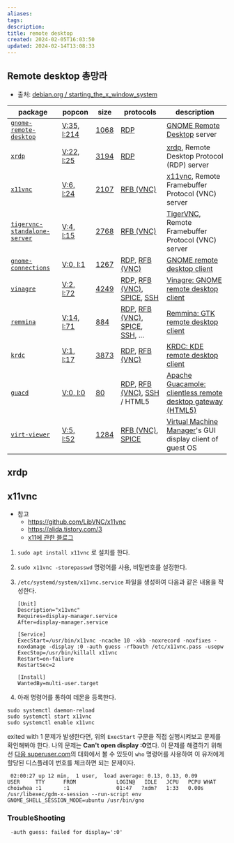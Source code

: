 ```yaml
---
aliases: 
tags: 
description:
title: remote desktop
created: 2024-02-05T16:03:50
updated: 2024-02-14T13:08:33
---
```


## Remote desktop 총망라

- 출처: [debian.org / starting_the_x_window_system](https://www.debian.org/doc/manuals/debian-reference/ch07.en.html#_starting_the_x_window_system)

|package|popcon|size|protocols|description|
|---|---|---|---|---|
|[`gnome-remote-desktop`](http://packages.debian.org/sid/gnome-remote-desktop)|[V:35, I:214](http://qa.debian.org/popcon-graph.php?packages=gnome-remote-desktop)|[1068](https://tracker.debian.org/pkg/gnome-remote-desktop)|[RDP](https://en.wikipedia.org/wiki/Remote_Desktop_Protocol)|[GNOME Remote Desktop](https://wiki.gnome.org/Projects/Mutter/RemoteDesktop) server|
|[`xrdp`](http://packages.debian.org/sid/xrdp)|[V:22, I:25](http://qa.debian.org/popcon-graph.php?packages=xrdp)|[3194](https://tracker.debian.org/pkg/xrdp)|[RDP](https://en.wikipedia.org/wiki/Remote_Desktop_Protocol)|[xrdp](https://en.wikipedia.org/wiki/Xrdp), Remote Desktop Protocol (RDP) server|
|[`x11vnc`](http://packages.debian.org/sid/x11vnc)|[V:6, I:24](http://qa.debian.org/popcon-graph.php?packages=x11vnc)|[2107](https://tracker.debian.org/pkg/x11vnc)|[RFB (VNC)](https://en.wikipedia.org/wiki/RFB_protocol)|[x11vnc](https://en.wikipedia.org/wiki/X11vnc), Remote Framebuffer Protocol (VNC) server|
|[`tigervnc-standalone-server`](http://packages.debian.org/sid/tigervnc-standalone-server)|[V:4, I:15](http://qa.debian.org/popcon-graph.php?packages=tigervnc-standalone-server)|[2768](https://tracker.debian.org/pkg/tigervnc-standalone-server)|[RFB (VNC)](https://en.wikipedia.org/wiki/RFB_protocol)|[TigerVNC](https://en.wikipedia.org/wiki/TigerVNC), Remote Framebuffer Protocol (VNC) server|
|[`gnome-connections`](http://packages.debian.org/sid/gnome-connections)|[V:0, I:1](http://qa.debian.org/popcon-graph.php?packages=gnome-connections)|[1267](https://tracker.debian.org/pkg/gnome-connections)|[RDP](https://en.wikipedia.org/wiki/Remote_Desktop_Protocol), [RFB (VNC)](https://en.wikipedia.org/wiki/RFB_protocol)|[GNOME remote desktop client](https://apps.gnome.org/Connections/)|
|[`vinagre`](http://packages.debian.org/sid/vinagre)|[V:2, I:72](http://qa.debian.org/popcon-graph.php?packages=vinagre)|[4249](https://tracker.debian.org/pkg/vinagre)|[RDP](https://en.wikipedia.org/wiki/Remote_Desktop_Protocol), [RFB (VNC)](https://en.wikipedia.org/wiki/RFB_protocol), [SPICE](https://en.wikipedia.org/wiki/Simple_Protocol_for_Independent_Computing_Environments), [SSH](https://en.wikipedia.org/wiki/Secure_Shell)|[Vinagre: GNOME remote desktop client](https://en.wikipedia.org/wiki/Vinagre)|
|[`remmina`](http://packages.debian.org/sid/remmina)|[V:14, I:71](http://qa.debian.org/popcon-graph.php?packages=remmina)|[884](https://tracker.debian.org/pkg/remmina)|[RDP](https://en.wikipedia.org/wiki/Remote_Desktop_Protocol), [RFB (VNC)](https://en.wikipedia.org/wiki/RFB_protocol), [SPICE](https://en.wikipedia.org/wiki/Simple_Protocol_for_Independent_Computing_Environments), [SSH](https://en.wikipedia.org/wiki/Secure_Shell), ...|[Remmina: GTK remote desktop client](https://en.wikipedia.org/wiki/Remmina)|
|[`krdc`](http://packages.debian.org/sid/krdc)|[V:1, I:17](http://qa.debian.org/popcon-graph.php?packages=krdc)|[3873](https://tracker.debian.org/pkg/krdc)|[RDP](https://en.wikipedia.org/wiki/Remote_Desktop_Protocol), [RFB (VNC)](https://en.wikipedia.org/wiki/RFB_protocol)|[KRDC: KDE remote desktop client](https://apps.kde.org/krdc/)|
|[`guacd`](http://packages.debian.org/sid/guacd)|[V:0, I:0](http://qa.debian.org/popcon-graph.php?packages=guacd)|[80](https://tracker.debian.org/pkg/guacd)|[RDP](https://en.wikipedia.org/wiki/Remote_Desktop_Protocol), [RFB (VNC)](https://en.wikipedia.org/wiki/RFB_protocol), [SSH](https://en.wikipedia.org/wiki/Secure_Shell) / HTML5|[Apache Guacamole: clientless remote desktop gateway (HTML5)](https://guacamole.apache.org/)|
|[`virt-viewer`](http://packages.debian.org/sid/virt-viewer)|[V:5, I:52](http://qa.debian.org/popcon-graph.php?packages=virt-viewer)|[1284](https://tracker.debian.org/pkg/virt-viewer)|[RFB (VNC)](https://en.wikipedia.org/wiki/RFB_protocol), [SPICE](https://en.wikipedia.org/wiki/Simple_Protocol_for_Independent_Computing_Environments)|[Virtual Machine Manager](https://en.wikipedia.org/wiki/Virt-manager)'s GUI display client of guest OS|

## xrdp

## x11vnc

- 참고
	- <https://github.com/LibVNC/x11vnc>
	- <https://alida.tistory.com/3>
	- [x11에 관한 블로그](https://m.blog.naver.com/chunsan89/221465317759)

1. `sudo apt install x11vnc` 로 설치를 한다.
2. `sudo x11vnc -storepasswd` 명령어를 사용, 비밀번호를 설정한다.
3. `/etc/systemd/system/x11vnc.service` 파일을 생성하여 다음과 같은 내용을 작성한다.

	```
	[Unit]
	Description="x11vnc"
	Requires=display-manager.service
	After=display-manager.service
	
	[Service]
	ExecStart=/usr/bin/x11vnc -ncache 10 -xkb -noxrecord -noxfixes -noxdamage -display :0 -auth guess -rfbauth /etc/x11vnc.pass -usepw
	ExecStop=/usr/bin/killall x11vnc
	Restart=on-failure
	RestartSec=2
	
	[Install]
	WantedBy=multi-user.target
	```

4. 아래 명령어를 통하여 데몬을 등록한다.

```
sudo systemctl daemon-reload
sudo systemctl start x11vnc
sudo systemctl enable x11vnc
```

exited with 1 문제가 발생한다면, 위의 `ExecStart` 구문을 직접 실행시켜보고 문제를 확인해봐야 한다. 나의 문제는 **Can't open display :0**였다. 이 문제를 해결하기 위해선 [다음 superuser.com](https://superuser.com/questions/647464/how-to-get-the-display-number-i-was-assigned-by-x)의 대화에서 볼 수 있듯이 `who` 명령어를 사용하여 이 유저에게 할당된 디스플레이 번호를 체크하면 되는 문제이다. 

```
 02:00:27 up 12 min,  1 user,  load average: 0.13, 0.13, 0.09
USER     TTY      FROM             LOGIN@   IDLE   JCPU   PCPU WHAT
choiwhea :1       :1               01:47   ?xdm?   1:33   0.00s /usr/libexec/gdm-x-session --run-script env GNOME_SHELL_SESSION_MODE=ubuntu /usr/bin/gno
```

### TroubleShooting

```
 -auth guess: failed for display=':0'
 ```
